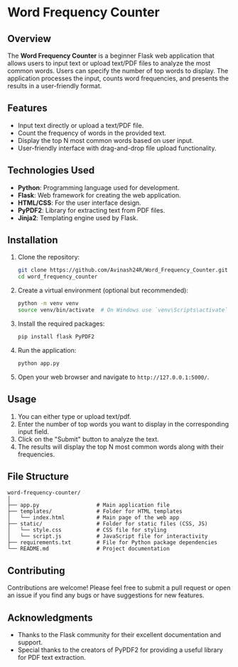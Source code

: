 # Word Frequency Counter

## Overview
The **Word Frequency Counter** is a beginner Flask web application that allows users to input text or upload text/PDF files to analyze the most common words. Users can specify the number of top words to display. The application processes the input, counts word frequencies, and presents the results in a user-friendly format.

## Features
- Input text directly or upload a text/PDF file.
- Count the frequency of words in the provided text.
- Display the top N most common words based on user input.
- User-friendly interface with drag-and-drop file upload functionality.

## Technologies Used
- **Python**: Programming language used for development.
- **Flask**: Web framework for creating the web application.
- **HTML/CSS**: For the user interface design.
- **PyPDF2**: Library for extracting text from PDF files.
- **Jinja2**: Templating engine used by Flask.

## Installation
1. Clone the repository:
   ```bash
   git clone https://github.com/Avinash24R/Word_Frequency_Counter.git
   cd word_frequency_counter
   ```

2. Create a virtual environment (optional but recommended):
   ```bash
   python -m venv venv
   source venv/bin/activate  # On Windows use `venv\Scripts\activate`
   ```

3. Install the required packages:
   ```bash
   pip install flask PyPDF2
   ```

4. Run the application:
   ```bash
   python app.py
   ```

5. Open your web browser and navigate to `http://127.0.0.1:5000/`.

## Usage
1. You can either type or upload text/pdf.
2. Enter the number of top words you want to display in the corresponding input field.
3. Click on the "Submit" button to analyze the text.
4. The results will display the top N most common words along with their frequencies.

## File Structure
```
word-frequency-counter/
│
├── app.py                  # Main application file
├── templates/              # Folder for HTML templates
│   └── index.html          # Main page of the web app
├── static/                 # Folder for static files (CSS, JS)
│   └── style.css           # CSS file for styling
│   └── script.js           # JavaScript file for interactivity
├── requirements.txt        # File for Python package dependencies
└── README.md               # Project documentation
```

## Contributing
Contributions are welcome! Please feel free to submit a pull request or open an issue if you find any bugs or have suggestions for new features.



## Acknowledgments
- Thanks to the Flask community for their excellent documentation and support.
- Special thanks to the creators of PyPDF2 for providing a useful library for PDF text extraction.
